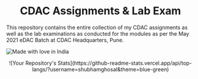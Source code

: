 <h1 align="center"> CDAC Assignments & Lab Exam</h1>


This repository contains the entire collection of my CDAC assignments as well as the lab examinations as conducted for the modules as per the May 2021 eDAC Batch at CDAC Headquarters, Pune.

![Made with love in India](https://madewithlove.now.sh/in?heart=true&colorB=%233a38dc)

<div align="center">
![Your Repository's Stats](https://github-readme-stats.vercel.app/api/top-langs/?username=shubhamghosal&theme=blue-green)
</div>